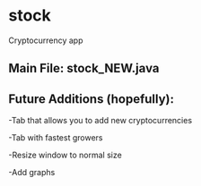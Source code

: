 # stock
Cryptocurrency app

## Main File: stock_NEW.java

## Future Additions (hopefully):
-Tab that allows you to add new cryptocurrencies

-Tab with fastest growers

-Resize window to normal size

-Add graphs
